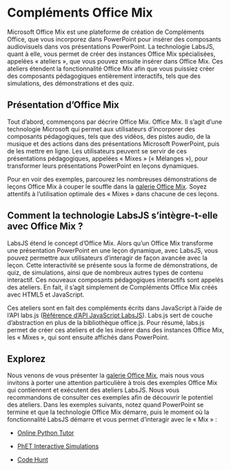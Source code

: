 # <a name="office-mix-add-ins"></a>Compléments Office Mix




Microsoft Office Mix est une plateforme de création de Compléments Office, que vous incorporez dans PowerPoint pour insérer des composants audiovisuels dans vos présentations PowerPoint. La technologie LabsJS, quant à elle, vous permet de créer des instances Office Mix spécialisées, appelées « ateliers », que vous pouvez ensuite insérer dans Office Mix. Ces ateliers étendent la fonctionnalité Office Mix afin que vous puissiez créer des composants pédagogiques entièrement interactifs, tels que des simulations, des démonstrations et des quiz.

## <a name="lets-start-with-office-mix"></a>Présentation d’Office Mix

Tout d’abord, commençons par décrire Office Mix. Office Mix. Il s’agit d’une technologie Microsoft qui permet aux utilisateurs d’incorporer des composants pédagogiques, tels que des vidéos, des pistes audio, de la musique et des actions dans des présentations Microsoft PowerPoint, puis de les mettre en ligne. Les utilisateurs peuvent se servir de ces présentations pédagogiques, appelées « Mixes » (« Mélanges »), pour transformer leurs présentations PowerPoint en leçons dynamiques.

Pour en voir des exemples, parcourez les nombreuses démonstrations de leçons Office Mix à couper le souffle dans la [galerie Office Mix](https://mix.office.com/Gallery). Soyez attentifs à l’utilisation optimale des « Mixes » dans chacune de ces leçons.


## <a name="how-does-labsjs-fit-in-with-office-mix"></a>Comment la technologie LabsJS s’intègre-t-elle avec Office Mix ?

LabsJS étend le concept d’Office Mix. Alors qu’un Office Mix transforme une présentation PowerPoint en une leçon dynamique, avec LabsJS, vous pouvez permettre aux utilisateurs d’interagir de façon avancée avec la leçon. Cette interactivité se présente sous la forme de démonstrations, de quiz, de simulations, ainsi que de nombreux autres types de contenu interactif. Ces nouveaux composants pédagogiques interactifs sont appelés des ateliers. En fait, il s’agit simplement de Compléments Office Mix créés avec HTML5 et JavaScript.

Ces ateliers sont en fait des compléments écrits dans JavaScript à l’aide de l’API labs.js ([Référence d’API JavaScript LabsJS](../../../reference/office-mix/labsjs-javascript-api-reference.md)). Labs.js sert de couche d’abstraction en plus de la bibliothèque office.js. Pour résumé, labs.js permet de créer ces ateliers et de les insérer dans des instances Office Mix, les « Mixes », qui sont ensuite affichés dans PowerPoint.


## <a name="take-a-look"></a>Explorez

Nous venons de vous présenter la [galerie Office Mix](https://mix.office.com/Gallery), mais nous vous invitons à porter une attention particulière à trois des exemples Office Mix qui contiennent et exécutent des ateliers LabsJS. Nous vous recommandons de consulter ces exemples afin de découvrir le potentiel des ateliers. Dans les exemples suivants, notez quand PowerPoint se termine et que la technologie Office Mix démarre, puis le moment où la fonctionnalité LabsJS démarre et vous permet d’interagir avec le « Mix » :


- [Online Python Tutor](https://mix.office.com/watch/1tkuqw9i7m4jr)
    
- [PhET Interactive Simulations](https://mix.office.com/watch/obibkt80fj52)
    
- [Code Hunt](https://mix.office.com/watch/q4tnp5au9mbo)
    

